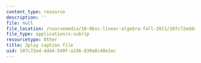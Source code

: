 ```yaml
---
content_type: resource
description: ''
file: null
file_location: /coursemedia/18-06sc-linear-algebra-fall-2011/107c72edddd4549fa156839a8c48e1ec_FX4C-JpTFgY.vtt
file_type: application/x-subrip
resourcetype: Other
title: 3play caption file
uid: 107c72ed-ddd4-549f-a156-839a8c48e1ec
---
```

